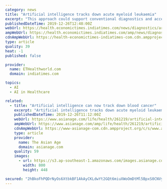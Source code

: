 ```yaml
---
category: news
title: "Artificial intelligence tracks down acute myeloid leukaemia"
excerpt: "This approach could support conventional diagnostics and accelerate therapy of the disease ... of the transcriptome can achieve using artificial intelligence, that is to say, trainable algorithms ..."
publishedDateTime: 2019-12-26T12:48:00Z
webUrl: https://health.economictimes.indiatimes.com/news/diagnostics/artificial-intelligence-tracks-down-acute-myeloid-leukaemia/72974624
ampWebUrl: https://health.economictimes.indiatimes.com/amp/news/diagnostics/artificial-intelligence-tracks-down-acute-myeloid-leukaemia/72974624
cdnAmpWebUrl: https://health-economictimes-indiatimes-com.cdn.ampproject.org/c/s/health.economictimes.indiatimes.com/amp/news/diagnostics/artificial-intelligence-tracks-down-acute-myeloid-leukaemia/72974624
type: article
quality: 39
heat: -1
published: false

provider:
  name: ETHealthworld.com
  domain: indiatimes.com

topics:
  - AI
  - AI in Healthcare

related:
  - title: "Artificial intelligence can now track down blood cancer"
    excerpt: "Artificial intelligence tracks down acute myeloid leukaemia ... This approach could support conventional diagnostics and accelerate therapy of the disease. \"Some studies have been carried out ..."
    publishedDateTime: 2019-12-26T11:12:00Z
    webUrl: https://www.asianage.com/life/health/261219/artificial-intelligence-can-now-track-down-blood-cancer.html
    ampWebUrl: https://www.asianage.com/amp/life/health/261219/artificial-intelligence-can-now-track-down-blood-cancer.html
    cdnAmpWebUrl: https://www-asianage-com.cdn.ampproject.org/c/s/www.asianage.com/amp/life/health/261219/artificial-intelligence-can-now-track-down-blood-cancer.html
    type: article
    provider:
      name: The Asian Age
      domain: asianage.com
    quality: 59
    images:
      - url: https://s3.ap-southeast-1.amazonaws.com/images.asianage.com/images/aa-Cover-vdtd739nmbtme80k0vq815q6o3-20191226110829.Medi.jpeg
        width: 800
        height: 448

secured: "2hBkoFhPQDrNyOs6XtbkBF1AkAyCKLdwYt2GQt6miuXWoOmDtMl5BpxS0CNVyhAMu5rvNBbipTH1xXT/ex6azhSBRWO3XW2LQLEZ683uEW0FfTowxcFmY/+oXzIepxmCVYcb9X9hQ2BlqhQyuX1dD87Kh8yycocttKkF2f6Men6D4eiDo0wdPqpkkwXAdrrfGbW6XhQ4oPSvi2N8Hcn7j2wwyDqgDoMmmvLOV+DbS1CT3zRiDQBj0P5tqANZuNcd9Ryg4BA+dWCCxZ6ak7GgDic33LJ94EbCizw49uLcXQqcxWOrAvsO7IX78L2SxQXX;azkL8/R0JbkkcozVeVcrEg=="
---
```


